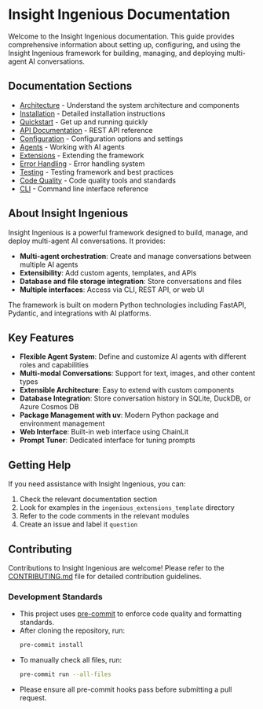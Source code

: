 # Insight Ingenious Documentation

Welcome to the Insight Ingenious documentation. This guide provides comprehensive information about setting up, configuring, and using the Insight Ingenious framework for building, managing, and deploying multi-agent AI conversations.

## Documentation Sections

- [Architecture](./architecture.md) - Understand the system architecture and components
- [Installation](./installation.md) - Detailed installation instructions
- [Quickstart](./quickstart.md) - Get up and running quickly
- [API Documentation](./api.md) - REST API reference
- [Configuration](./configuration.md) - Configuration options and settings
- [Agents](./agents.md) - Working with AI agents
- [Extensions](./extensions.md) - Extending the framework
- [Error Handling](./error_handling.md) - Error handling system
- [Testing](./testing.md) - Testing framework and best practices
- [Code Quality](./code_quality.md) - Code quality tools and standards
- [CLI](./cli.md) - Command line interface reference

## About Insight Ingenious

Insight Ingenious is a powerful framework designed to build, manage, and deploy multi-agent AI conversations. It provides:

- **Multi-agent orchestration**: Create and manage conversations between multiple AI agents
- **Extensibility**: Add custom agents, templates, and APIs
- **Database and file storage integration**: Store conversations and files
- **Multiple interfaces**: Access via CLI, REST API, or web UI

The framework is built on modern Python technologies including FastAPI, Pydantic, and integrations with AI platforms.

## Key Features

- **Flexible Agent System**: Define and customize AI agents with different roles and capabilities
- **Multi-modal Conversations**: Support for text, images, and other content types
- **Extensible Architecture**: Easy to extend with custom components
- **Database Integration**: Store conversation history in SQLite, DuckDB, or Azure Cosmos DB
- **Package Management with uv**: Modern Python package and environment management
- **Web Interface**: Built-in web interface using ChainLit
- **Prompt Tuner**: Dedicated interface for tuning prompts

## Getting Help

If you need assistance with Insight Ingenious, you can:

1. Check the relevant documentation section
2. Look for examples in the `ingenious_extensions_template` directory
3. Refer to the code comments in the relevant modules
4. Create an issue and label it `question`

## Contributing

Contributions to Insight Ingenious are welcome! Please refer to the [CONTRIBUTING.md](../CONTRIBUTING.md) file for detailed contribution guidelines.

### Development Standards

- This project uses [pre-commit](https://pre-commit.com/) to enforce code quality and formatting standards.
- After cloning the repository, run:
  ```bash
  pre-commit install
  ```
- To manually check all files, run:
  ```bash
  pre-commit run --all-files
  ```
- Please ensure all pre-commit hooks pass before submitting a pull request.
